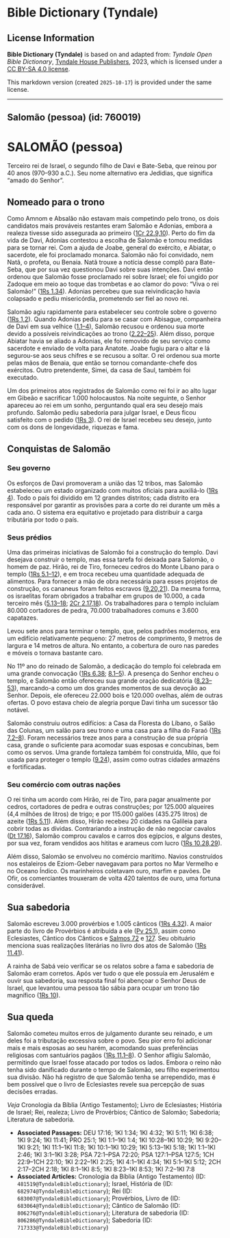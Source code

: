 # Bible Dictionary (Tyndale)

## License Information

**Bible Dictionary (Tyndale)** is based on and adapted from: _Tyndale Open Bible Dictionary_, [Tyndale House Publishers](https://tyndaleopenresources.com/), 2023, which is licensed under a [CC BY-SA 4.0 license](https://creativecommons.org/licenses/by-sa/4.0/legalcode.en).

This markdown version (created `2025-10-17`) is provided under the same license.



--------------------------------

## Salomão (pessoa) (id: 760019)

SALOMÃO (pessoa)
================

Terceiro rei de Israel, o segundo filho de Davi e Bate\-Seba, que reinou por 40 anos (970–930 a.C.). Seu nome alternativo era Jedidias, que significa “amado do Senhor”.

Nomeado para o trono
--------------------

Como Amnom e Absalão não estavam mais competindo pelo trono, os dois candidatos mais prováveis restantes eram Salomão e Adonias, embora a realeza tivesse sido assegurada ao primeiro ([1Cr 22\.9,10](https://ref.ly/1Chr22:9-1Chr22:10)). Perto do fim da vida de Davi, Adonias contestou a escolha de Salomão e tomou medidas para se tornar rei. Com a ajuda de Joabe, general do exército, e Abiatar, o sacerdote, ele foi proclamado monarca. Salomão não foi convidado, nem Natã, o profeta, ou Benaia. Natã trouxe a notícia desse complô para Bate\-Seba, que por sua vez questionou Davi sobre suas intenções. Davi então ordenou que Salomão fosse proclamado rei sobre Israel; ele foi ungido por Zadoque em meio ao toque das trombetas e ao clamor do povo: “Viva o rei Salomão!” ([1Rs 1\.34](https://ref.ly/1Kgs1:34)). Adonias percebeu que sua reivindicação havia colapsado e pediu misericórdia, prometendo ser fiel ao novo rei.

Salomão agiu rapidamente para estabelecer seu controle sobre o governo ([1Rs 1,2](https://ref.ly/1Kgs1:1-1Kgs2:46)). Quando Adonias pediu para se casar com Abisague, companheira de Davi em sua velhice ([1\.1–4](https://ref.ly/1Kgs1:1-1Kgs1:4)), Salomão recusou e ordenou sua morte devido a possíveis reivindicações ao trono ([2\.22–25](https://ref.ly/1Kgs2:22-1Kgs2:25)). Além disso, porque Abiatar havia se aliado a Adonias, ele foi removido de seu serviço como sacerdote e enviado de volta para Anatote. Joabe fugiu para o altar e lá segurou\-se aos seus chifres e se recusou a soltar. O rei ordenou sua morte pelas mãos de Benaia, que então se tornou comandante\-chefe dos exércitos. Outro pretendente, Simei, da casa de Saul, também foi executado.

Um dos primeiros atos registrados de Salomão como rei foi ir ao alto lugar em Gibeão e sacrificar 1\.000 holocaustos. Na noite seguinte, o Senhor apareceu ao rei em um sonho, perguntando qual era seu desejo mais profundo. Salomão pediu sabedoria para julgar Israel, e Deus ficou satisfeito com o pedido ([1Rs 3](https://ref.ly/1Kgs3:1-1Kgs3:28)). O rei de Israel recebeu seu desejo, junto com os dons de longevidade, riquezas e fama.

Conquistas de Salomão
---------------------

### Seu governo

Os esforços de Davi promoveram a união das 12 tribos, mas Salomão estabeleceu um estado organizado com muitos oficiais para auxiliá\-lo ([1Rs 4](https://ref.ly/1Kgs4:1-1Kgs4:34)). Todo o país foi dividido em 12 grandes distritos; cada distrito era responsável por garantir as provisões para a corte do rei durante um mês a cada ano. O sistema era equitativo e projetado para distribuir a carga tributária por todo o país.

### Seus prédios

Uma das primeiras iniciativas de Salomão foi a construção do templo. Davi desejava construir o templo, mas essa tarefa foi deixada para Salomão, o homem de paz. Hirão, rei de Tiro, forneceu cedros do Monte Líbano para o templo ([1Rs 5\.1–12](https://ref.ly/1Kgs5:1-1Kgs5:12)), e em troca recebeu uma quantidade adequada de alimentos. Para fornecer a mão de obra necessária para esses projetos de construção, os cananeus foram feitos escravos ([9\.20,21](https://ref.ly/1Kgs9:20-1Kgs9:21)). Da mesma forma, os israelitas foram obrigados a trabalhar em grupos de 10\.000, a cada terceiro mês ([5\.13–18](https://ref.ly/1Kgs5:13-1Kgs5:18); [2Cr 2\.17,18](https://ref.ly/2Chr2:17-2Chr2:18)). Os trabalhadores para o templo incluíam 80\.000 cortadores de pedra, 70\.000 trabalhadores comuns e 3\.600 capatazes.

Levou sete anos para terminar o templo, que, pelos padrões modernos, era um edifício relativamente pequeno: 27 metros de comprimento, 9 metros de largura e 14 metros de altura. No entanto, a cobertura de ouro nas paredes e móveis o tornava bastante caro.

No 11º ano do reinado de Salomão, a dedicação do templo foi celebrada em uma grande convocação ([1Rs 6\.38](https://ref.ly/1Kgs6:38); [8\.1–5](https://ref.ly/1Kgs8:1-1Kgs8:5)). A presença do Senhor encheu o templo, e Salomão então ofereceu sua grande oração dedicatória ([8\.23–53](https://ref.ly/1Kgs8:23-1Kgs8:53)), marcando\-a como um dos grandes momentos de sua devoção ao Senhor. Depois, ele ofereceu 22\.000 bois e 120\.000 ovelhas, além de outras ofertas. O povo estava cheio de alegria porque Davi tinha um sucessor tão notável.

Salomão construiu outros edifícios: a Casa da Floresta do Líbano, o Salão das Colunas, um salão para seu trono e uma casa para a filha do Faraó ([1Rs 7\.2–8](https://ref.ly/1Kgs7:2-1Kgs7:8)). Foram necessários treze anos para a construção de sua própria casa, grande o suficiente para acomodar suas esposas e concubinas, bem como os servos. Uma grande fortaleza também foi construída, Milo, que foi usada para proteger o templo ([9\.24](https://ref.ly/1Kgs9:24)), assim como outras cidades armazéns e fortificadas.

### Seu comércio com outras nações

O rei tinha um acordo com Hirão, rei de Tiro, para pagar anualmente por cedros, cortadores de pedra e outras construções; por 125\.000 alqueires (4,4 milhões de litros) de trigo; e por 115\.000 galões (435\.275 litros) de azeite ([1Rs 5\.11](https://ref.ly/1Kgs5:11)). Além disso, Hirão recebeu 20 cidades na Galileia para cobrir todas as dívidas. Contrariando a instrução de não negociar cavalos ([Dt 17\.16](https://ref.ly/Deut17:16)), Salomão comprou cavalos e carros dos egípcios, e alguns destes, por sua vez, foram vendidos aos hititas e arameus com lucro ([1Rs 10\.28,29](https://ref.ly/1Kgs10:28-1Kgs10:29)).

Além disso, Salomão se envolveu no comércio marítimo. Navios construídos nos estaleiros de Eziom\-Geber navegavam para portos no Mar Vermelho e no Oceano Índico. Os marinheiros coletavam ouro, marfim e pavões. De Ofir, os comerciantes trouxeram de volta 420 talentos de ouro, uma fortuna considerável.

Sua sabedoria
-------------

Salomão escreveu 3\.000 provérbios e 1\.005 cânticos ([1Rs 4\.32](https://ref.ly/1Kgs4:32)). A maior parte do livro de Provérbios é atribuída a ele ([Pv 25\.1](https://ref.ly/Prov25:1)), assim como Eclesiastes, Cântico dos Cânticos e [Salmos 72](https://ref.ly/Ps72:1-Ps72:20) e [127](https://ref.ly/Ps127:1-Ps127:5). Seu obituário menciona suas realizações literárias no livro dos atos de Salomão ([1Rs 11\.41](https://ref.ly/1Kgs11:41)).

A rainha de Sabá veio verificar se os relatos sobre a fama e sabedoria de Salomão eram corretos. Após ver tudo o que ele possuía em Jerusalém e ouvir sua sabedoria, sua resposta final foi abençoar o Senhor Deus de Israel, que levantou uma pessoa tão sábia para ocupar um trono tão magnífico ([1Rs 10](https://ref.ly/1Kgs10:1-1Kgs10:29)).

Sua queda
---------

Salomão cometeu muitos erros de julgamento durante seu reinado, e um deles foi a tributação excessiva sobre o povo. Seu pior erro foi adicionar mais e mais esposas ao seu harém, acomodando suas preferências religiosas com santuários pagãos ([1Rs 11\.1–8](https://ref.ly/1Kgs11:1-1Kgs11:8)). O Senhor afligiu Salomão, permitindo que Israel fosse atacado por todos os lados. Embora o reino não tenha sido danificado durante o tempo de Salomão, seu filho experimentou sua divisão. Não há registro de que Salomão tenha se arrependido, mas é bem possível que o livro de Eclesiastes revele sua percepção de suas decisões erradas.

*Veja* Cronologia da Bíblia (Antigo Testamento); Livro de Eclesiastes; História de Israel; Rei, realeza; Livro de Provérbios; Cântico de Salomão; Sabedoria; Literatura de sabedoria.

* **Associated Passages:** DEU 17:16; 1KI 1:34; 1KI 4:32; 1KI 5:11; 1KI 6:38; 1KI 9:24; 1KI 11:41; PRO 25:1; 1KI 1:1–1KI 1:4; 1KI 10:28–1KI 10:29; 1KI 9:20–1KI 9:21; 1KI 11:1–1KI 11:8; 1KI 10:1–1KI 10:29; 1KI 5:13–1KI 5:18; 1KI 1:1–1KI 2:46; 1KI 3:1–1KI 3:28; PSA 72:1–PSA 72:20; PSA 127:1–PSA 127:5; 1CH 22:9–1CH 22:10; 1KI 2:22–1KI 2:25; 1KI 4:1–1KI 4:34; 1KI 5:1–1KI 5:12; 2CH 2:17–2CH 2:18; 1KI 8:1–1KI 8:5; 1KI 8:23–1KI 8:53; 1KI 7:2–1KI 7:8
* **Associated Articles:** Cronologia da Bíblia (Antigo Testamento) (ID: `481519@TyndaleBibleDictionary`); Israel, História de (ID: `682974@TyndaleBibleDictionary`); Rei (ID: `683007@TyndaleBibleDictionary`); Provérbios, Livro de (ID: `683064@TyndaleBibleDictionary`); Cântico de Salomão (ID: `806276@TyndaleBibleDictionary`); Literatura de sabedoria (ID: `806286@TyndaleBibleDictionary`); Sabedoria (ID: `717333@TyndaleBibleDictionary`)

